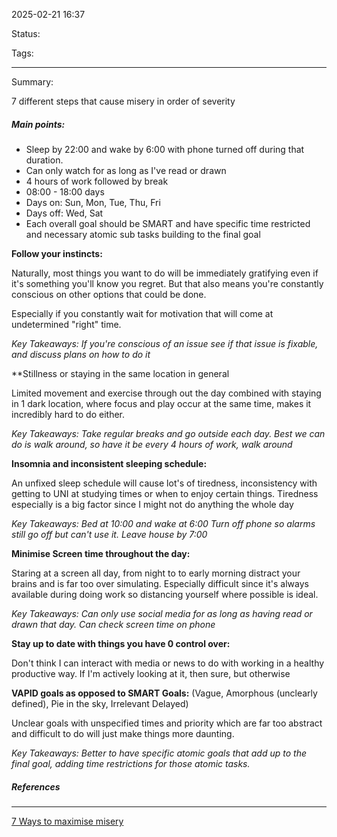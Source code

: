 2025-02-21 16:37

Status:

Tags:

---

Summary: 

7 different steps that cause misery in order of severity

##### **Main points**:
- Sleep by 22:00 and wake by 6:00 with phone turned off during that duration.
- Can only watch for as long as I've read or drawn
- 4 hours of work followed by break 
- 08:00 - 18:00 days
- Days on: Sun, Mon, Tue, Thu, Fri
- Days off: Wed, Sat
- Each overall goal should be SMART and have  specific time restricted and necessary atomic sub tasks building to the final goal

 **Follow your instincts:**

Naturally, most things you want to do will be immediately gratifying even if it's something you'll know you regret. But that also means you're constantly conscious on other options that could be done.

Especially if you constantly wait for motivation that will come at undetermined "right" time.

*Key Takeaways: If you're conscious of an issue see if that issue is fixable, and discuss plans on how to do it*

**Stillness or staying in the same location in general

Limited movement and exercise through out the day combined with staying in 1 dark location, where focus and play occur at the same time, makes it incredibly hard to do either.

*Key Takeaways: Take regular breaks and go outside each day. Best we can do is walk around, so have it be every 4 hours of work, walk around*

**Insomnia and inconsistent sleeping schedule:**

An unfixed sleep schedule will cause lot's of tiredness, inconsistency with getting to UNI at studying times or when to enjoy certain things. Tiredness especially is a big factor since I might not do anything the whole day

*Key Takeaways: Bed at 10:00 and wake at 6:00 Turn off phone so alarms still go off but can't use it. Leave house by 7:00*

**Minimise Screen time throughout the day:**

Staring at a screen all day, from night to to early morning distract your brains and is far too over simulating. Especially difficult since it's always available during doing work so distancing yourself where possible is ideal.

*Key Takeaways: Can only use social media for as long as having read or drawn that day. Can check screen time on phone*

**Stay up to date with things you have 0 control over:**

Don't think I can interact with media or news to do with working in a healthy productive way. If I'm actively looking at it, then sure, but otherwise


**VAPID goals as opposed to SMART Goals:**
   (Vague, Amorphous (unclearly defined), Pie in the sky, Irrelevant Delayed)

Unclear goals with unspecified times and priority which are far too abstract and difficult to do will just make things more daunting.

*Key Takeaways: Better to have specific atomic goals that add up to the final goal, adding time restrictions for those atomic tasks.*





##### References
----
[7 Ways to maximise misery](https://www.youtube.com/watch?v=LO1mTELoj6o)